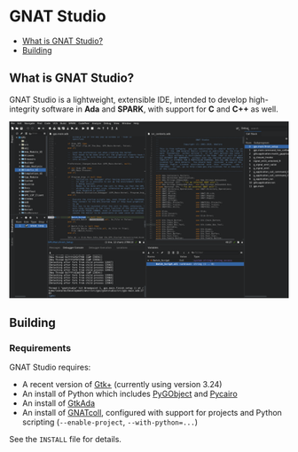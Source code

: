 # GNAT Studio

- [What is GNAT Studio?](#what-is-gps)
- [Building](#building)

## What is GNAT Studio?

GNAT Studio is a lightweight, extensible IDE, intended to develop high-integrity software in **Ada** and **SPARK**, with support for **C** and **C++** as well.

![GPS - Screenshot](/docs/users_guide/gps-main-window.png?raw=true)

## Building

### Requirements

GNAT Studio requires:

- A recent version of [Gtk+](http://www.gtk.org/) (currently using version 3.24)
- An install of Python which includes [PyGObject](https://wiki.gnome.org/action/show/Projects/PyGObject) and [Pycairo](https://cairographics.org/pycairo/)
- An install of [GtkAda](https://github.com/AdaCore/gtkada)
- An install of [GNATcoll](https://github.com/AdaCore/gnatcoll), configured with support for projects and Python scripting (`--enable-project`, `--with-python=...`)

See the `INSTALL` file for details.
